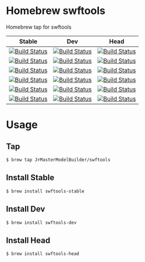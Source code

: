 # Homebrew swftools

Homebrew tap for swftools

| Stable                                                                                                                                                                                                                                                         | Dev                                                                                                                                                                                                                                                      | Head                                                                                                                                                                                                                                                       |
|----------------------------------------------------------------------------------------------------------------------------------------------------------------------------------------------------------------------------------------------------------------|----------------------------------------------------------------------------------------------------------------------------------------------------------------------------------------------------------------------------------------------------------|------------------------------------------------------------------------------------------------------------------------------------------------------------------------------------------------------------------------------------------------------------|
| [![Build Status](https://github.com/JrMasterModelBuilder/homebrew-swftools/workflows/Stable%20macOS%2012/badge.svg?branch=main)](https://github.com/JrMasterModelBuilder/homebrew-swftools/actions?query=workflow%3AStable%20macOS%2012+branch%3Amain)         | [![Build Status](https://github.com/JrMasterModelBuilder/homebrew-swftools/workflows/Dev%20macOS%2012/badge.svg?branch=main)](https://github.com/JrMasterModelBuilder/homebrew-swftools/actions?query=workflow%3ADev%20macOS%2012+branch%3Amain)         | [![Build Status](https://github.com/JrMasterModelBuilder/homebrew-swftools/workflows/Head%20macOS%2012/badge.svg?branch=main)](https://github.com/JrMasterModelBuilder/homebrew-swftools/actions?query=workflow%3AHead%20macOS%2012+branch%3Amain)         |
| [![Build Status](https://github.com/JrMasterModelBuilder/homebrew-swftools/workflows/Stable%20macOS%2011/badge.svg?branch=main)](https://github.com/JrMasterModelBuilder/homebrew-swftools/actions?query=workflow%3AStable%20macOS%2011+branch%3Amain)         | [![Build Status](https://github.com/JrMasterModelBuilder/homebrew-swftools/workflows/Dev%20macOS%2011/badge.svg?branch=main)](https://github.com/JrMasterModelBuilder/homebrew-swftools/actions?query=workflow%3ADev%20macOS%2011+branch%3Amain)         | [![Build Status](https://github.com/JrMasterModelBuilder/homebrew-swftools/workflows/Head%20macOS%2011/badge.svg?branch=main)](https://github.com/JrMasterModelBuilder/homebrew-swftools/actions?query=workflow%3AHead%20macOS%2011+branch%3Amain)         |
| [![Build Status](https://github.com/JrMasterModelBuilder/homebrew-swftools/workflows/Stable%20macOS%2010.15/badge.svg?branch=main)](https://github.com/JrMasterModelBuilder/homebrew-swftools/actions?query=workflow%3AStable%20macOS%2010.15+branch%3Amain)   | [![Build Status](https://github.com/JrMasterModelBuilder/homebrew-swftools/workflows/Dev%20macOS%2010.15/badge.svg?branch=main)](https://github.com/JrMasterModelBuilder/homebrew-swftools/actions?query=workflow%3ADev%20macOS%2010.15+branch%3Amain)   | [![Build Status](https://github.com/JrMasterModelBuilder/homebrew-swftools/workflows/Head%20macOS%2010.15/badge.svg?branch=main)](https://github.com/JrMasterModelBuilder/homebrew-swftools/actions?query=workflow%3AHead%20macOS%2010.15+branch%3Amain)   |
| [![Build Status](https://github.com/JrMasterModelBuilder/homebrew-swftools/workflows/Stable%20Ubuntu%2022.04/badge.svg?branch=main)](https://github.com/JrMasterModelBuilder/homebrew-swftools/actions?query=workflow%3AStable%20Ubuntu%2022.04+branch%3Amain) | [![Build Status](https://github.com/JrMasterModelBuilder/homebrew-swftools/workflows/Dev%20Ubuntu%2022.04/badge.svg?branch=main)](https://github.com/JrMasterModelBuilder/homebrew-swftools/actions?query=workflow%3ADev%20Ubuntu%2022.04+branch%3Amain) | [![Build Status](https://github.com/JrMasterModelBuilder/homebrew-swftools/workflows/Head%20Ubuntu%2022.04/badge.svg?branch=main)](https://github.com/JrMasterModelBuilder/homebrew-swftools/actions?query=workflow%3AHead%20Ubuntu%2022.04+branch%3Amain) |
| [![Build Status](https://github.com/JrMasterModelBuilder/homebrew-swftools/workflows/Stable%20Ubuntu%2020.04/badge.svg?branch=main)](https://github.com/JrMasterModelBuilder/homebrew-swftools/actions?query=workflow%3AStable%20Ubuntu%2020.04+branch%3Amain) | [![Build Status](https://github.com/JrMasterModelBuilder/homebrew-swftools/workflows/Dev%20Ubuntu%2020.04/badge.svg?branch=main)](https://github.com/JrMasterModelBuilder/homebrew-swftools/actions?query=workflow%3ADev%20Ubuntu%2020.04+branch%3Amain) | [![Build Status](https://github.com/JrMasterModelBuilder/homebrew-swftools/workflows/Head%20Ubuntu%2020.04/badge.svg?branch=main)](https://github.com/JrMasterModelBuilder/homebrew-swftools/actions?query=workflow%3AHead%20Ubuntu%2020.04+branch%3Amain) |
| [![Build Status](https://github.com/JrMasterModelBuilder/homebrew-swftools/workflows/Stable%20Ubuntu%2018.04/badge.svg?branch=main)](https://github.com/JrMasterModelBuilder/homebrew-swftools/actions?query=workflow%3AStable%20Ubuntu%2018.04+branch%3Amain) | [![Build Status](https://github.com/JrMasterModelBuilder/homebrew-swftools/workflows/Dev%20Ubuntu%2018.04/badge.svg?branch=main)](https://github.com/JrMasterModelBuilder/homebrew-swftools/actions?query=workflow%3ADev%20Ubuntu%2018.04+branch%3Amain) | [![Build Status](https://github.com/JrMasterModelBuilder/homebrew-swftools/workflows/Head%20Ubuntu%2018.04/badge.svg?branch=main)](https://github.com/JrMasterModelBuilder/homebrew-swftools/actions?query=workflow%3AHead%20Ubuntu%2018.04+branch%3Amain) |


# Usage

## Tap

```
$ brew tap JrMasterModelBuilder/swftools
```

## Install Stable

```
$ brew install swftools-stable
```

## Install Dev

```
$ brew install swftools-dev
```

## Install Head

```
$ brew install swftools-head
```
